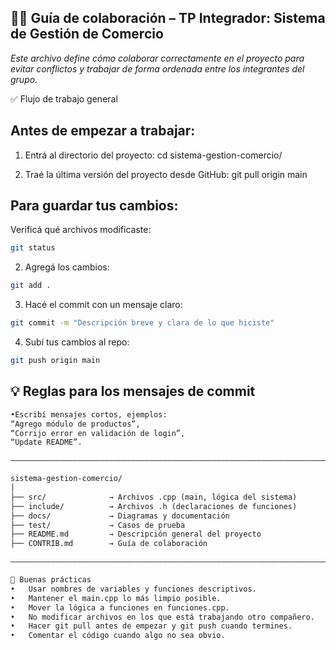 ## 🧑‍💻 Guía de colaboración – TP Integrador: Sistema de Gestión de Comercio

*Este archivo define cómo colaborar correctamente en el proyecto para evitar*
*conflictos y trabajar de forma ordenada entre los integrantes del grupo.*

✅ Flujo de trabajo general

## Antes de empezar a trabajar:
1. Entrá al directorio del proyecto:
cd sistema-gestion-comercio/

2. Traé la última versión del proyecto desde GitHub:
git pull origin main

## Para guardar tus cambios:
Verificá qué archivos modificaste:
```sh
git status
```

2. Agregá los cambios:
```sh
git add .
```

3. Hacé el commit con un mensaje claro:
```sh
git commit -m "Descripción breve y clara de lo que hiciste"
```

4. Subí tus cambios al repo:
```sh
git push origin main
```

## 💡 Reglas para los mensajes de commit
```markdown
•Escribí mensajes cortos, ejemplos:
“Agrego módulo de productos”,
“Corrijo error en validación de login”,
“Update README”.

–––––––––––––––––––––––––––––––––––––––––––––––––––––––––––––––––––––––

sistema-gestion-comercio/
│
├── src/              → Archivos .cpp (main, lógica del sistema)
├── include/          → Archivos .h (declaraciones de funciones)
├── docs/             → Diagramas y documentación
├── test/             → Casos de prueba
├── README.md         → Descripción general del proyecto
├── CONTRIB.md        → Guía de colaboración

–––––––––––––––––––––––––––––––––––––––––––––––––––––––––––––––––––––––

🧠 Buenas prácticas
•	Usar nombres de variables y funciones descriptivos.
•	Mantener el main.cpp lo más limpio posible.
•	Mover la lógica a funciones en funciones.cpp.
•	No modificar archivos en los que está trabajando otro compañero.
•	Hacer git pull antes de empezar y git push cuando termines.
•	Comentar el código cuando algo no sea obvio.
